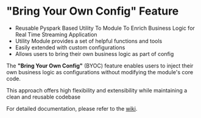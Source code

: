 # "Bring Your Own Config" Feature

* Reusable Pyspark Based Utility To Module To Enrich Business Logic for Real Time Streaming Application
* Utility Module provides a set of helpful functions and tools
* Easily extended with custom configurations
* Allows users to bring their own business logic as part of config

The **"Bring Your Own Config"** (BYOC) feature enables users to inject their own business logic as configurations without 
modifying the module's core code. 

This approach offers high flexibility and extensibility while maintaining a clean and reusable codebase

For detailed documentation, please refer to the [wiki](https://rajdeepchakraborty728.atlassian.net/wiki/x/jAAC).
